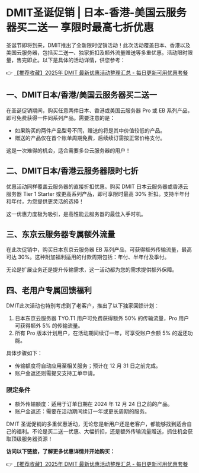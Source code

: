 # DMIT圣诞促销 | 日本-香港-美国云服务器买二送一 享限时最高七折优惠

圣诞节即将到来，DMIT推出了全新限时促销活动！此次活动覆盖日本、香港以及美国云服务器，包括买二送一、独家折扣及额外流量赠送等多重优惠。活动限时限量，售完即止。以下是具体的活动详情，供您参考：

👉 [【推荐收藏】2025年 DMIT 最新优惠活动整理汇总 - 每日更新可用优惠套餐](https://bit.ly/dmit_coupon)

## 一、DMIT日本/香港/美国云服务器买二送一

在圣诞促销期间，购买任意两件日本、香港或美国云服务器 Pro 或 EB 系列产品，即可免费获得一件同系列产品。需要注意的是：

- 如果购买的两件产品型号不同，赠送的将是其中价值较低的产品。
- 赠送的产品仅在首个账单周期免费，后续续订需按正常价格支付。

这是一次难得的机会，适合需要多台云服务器的用户！

## 二、DMIT日本/香港云服务器限时七折

优惠活动同样覆盖云服务器的直接折扣优惠。购买 DMIT 日本云服务器或香港云服务器 Tier 1 Starter 或更高系列产品，即可享限时最高 30% 折扣。支持半年付和年付，为您提供更灵活的选择！

这一优惠力度极为吸引，是高性能云服务器的最佳入手时机。

## 三、东京云服务器专属额外流量

在此次促销中，购买日本东京云服务器 EB 系列产品，可获得额外传输流量，最高可达 30%。这种附加福利适用的付款周期包括：年付、半年付及季付。

无论是扩展业务还是提升传输需求，这一活动都为您的需求提供额外保障。

## 四、老用户专属回馈福利

DMIT此次活动也特别考虑到了老客户，推出了以下独家回馈计划：

1. 日本东京云服务器 TYO.T1 用户可免费获得额外 50% 的传输流量，Pro 用户可获得额外 5% 的传输流量。
2. 所有 Pro 版本计划用户，在活动期间续订一年，可享受账户余额 5% 的返还功能。

具体步骤如下：
- 传输额度将自动应用至相关服务；预计在 12 月 31 日之前完成。
- 账户金返还则需提交支持工单申请。

### 限定条件
- 额外传输额度：适用于订单日期在 2024 年 12 月 24 日之前的产品。
- 账户金返还：需要在活动期间续订一年或更长周期的服务。

DMIT 圣诞促销的多重优惠活动，无论您是新用户还是老客户，都能够找到适合自己的福利。不论是买二送一优惠、大幅折扣，还是额外传输流量赠送，抓住机会获取顶级服务器资源！

**访问以下链接，了解更多优惠详情并开始购买：**

👉 [【推荐收藏】2025年 DMIT 最新优惠活动整理汇总 - 每日更新可用优惠套餐](https://bit.ly/dmit_coupon)